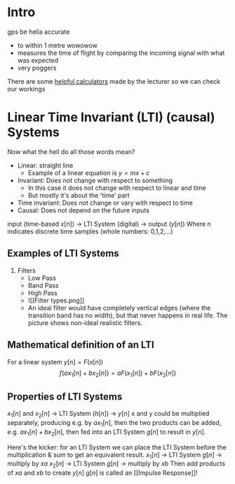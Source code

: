 # Intro
gps be hella accurate
- to within 1 metre wowowow
- measures the time of flight by comparing the incoming signal with what was expected
- very poggers

There are some [helpful calculators](chivertj.github.io/dspworksheets) made by the lecturer so we can check our workings

# Linear Time Invariant (LTI) (causal) Systems
Now what the hell do all those words mean?
- Linear: straight line
	- Example of a linear equation is $y = mx+c$
- Invariant: Does not change with respect to something
	- In this case it does not change with respect to linear and time
	- But mostly it's about the 'time' part
- Time invariant: Does not change or vary with respect to time
- Causal: Does not depend on the future inputs

input (time-based $x[n]$) $\rightarrow$ LTI System (digital) $\rightarrow$ output ($y[n]$)
	Where n indicates discrete time samples (whole numbers: 0,1,2,...)

## Examples of LTI Systems
1. Filters
	- Low Pass
	- Band Pass
	- High Pass
	- ![[Filter types.png]]
	- An ideal filter would have completely vertical edges (where the transition band has no width), but that never happens in real life. The picture shows non-ideal realistic filters.

## Mathematical definition of an LTI
For a linear system $y[n] = F(x[n])$
$$f(ax_1[n]+bx_2[n]) = aF(x_1[n])+bF(x_2[n])$$
## Properties of LTI Systems
$x_1[n]$ and $x_2[n]$ -> LTI System ($h[n]$) -> $y[n]$
x and y could be multiplied separately, producing e.g. by $ax_1[n]$, then the two products can be added, e.g. $ax_1[n]+bx_2[n]$, then fed into an LTI System $g[n]$ to result in $y[n]$.

Here's the kicker: for an LTI System we can place the LTI System before the multiplication & sum to get an equivalent result.
	$x_1[n]$ -> LTI System $g[n]$ -> multiply by $xa$
	$x_2[n]$ -> LTI System $g[n]$ -> multiply by $xb$
	Then add products of $xa$ and $xb$ to create $y[n]$
$g[n]$ is called an [[Impulse Response]]!


